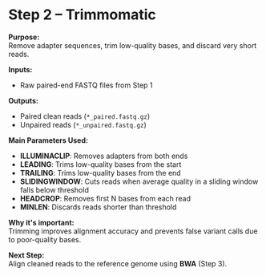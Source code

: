 # Step 2 – Trimmomatic

**Purpose:**  
Remove adapter sequences, trim low-quality bases, and discard very short reads.

**Inputs:**  
- Raw paired-end FASTQ files from Step 1

**Outputs:**  
- Paired clean reads (`*_paired.fastq.gz`)
- Unpaired reads (`*_unpaired.fastq.gz`)

**Main Parameters Used:**  
- **ILLUMINACLIP**: Removes adapters from both ends
- **LEADING**: Trims low-quality bases from the start
- **TRAILING**: Trims low-quality bases from the end
- **SLIDINGWINDOW**: Cuts reads when average quality in a sliding window falls below threshold
- **HEADCROP**: Removes first N bases from each read
- **MINLEN**: Discards reads shorter than threshold

**Why it's important:**  
Trimming improves alignment accuracy and prevents false variant calls due to poor-quality bases.

**Next Step:**  
Align cleaned reads to the reference genome using **BWA** (Step 3).
